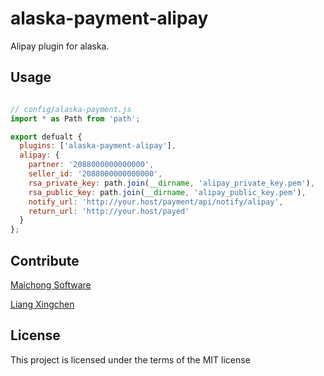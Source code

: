 # alaska-payment-alipay

Alipay plugin for alaska.

## Usage

```js

// config/alaska-payment.js
import * as Path from 'path';

export defualt {
  plugins: ['alaska-payment-alipay'],
  alipay: {
    partner: '2088000000000000',
    seller_id: '2088000000000000',
    rsa_private_key: path.join(__dirname, 'alipay_private_key.pem'),
    rsa_public_key: path.join(__dirname, 'alipay_public_key.pem'),
    notify_url: 'http://your.host/payment/api/notify/alipay',
    return_url: 'http://your.host/payed'
  }
};

```

## Contribute
[Maichong Software](http://maichong.it)

[Liang Xingchen](https://github.com/liangxingchen)

## License

This project is licensed under the terms of the MIT license
